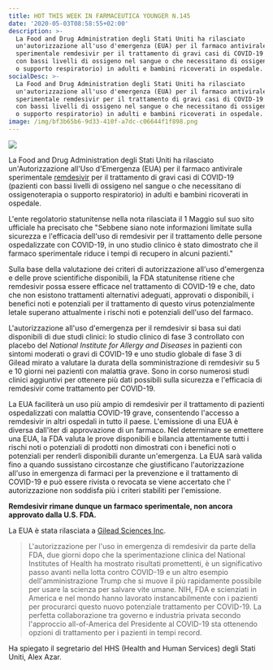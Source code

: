 ```yaml
---
title: HOT THIS WEEK IN FARMACEUTICA YOUNGER N.145
date: '2020-05-03T08:58:55+02:00'
description: >-
  La Food and Drug Administration degli Stati Uniti ha rilasciato
  un'autorizzazione all'uso d'emergenza (EUA) per il farmaco antivirale
  sperimentale remdesivir per il trattamento di gravi casi di COVID-19 (pazienti
  con bassi livelli di ossigeno nel sangue o che necessitano di ossigenoterapia
  o supporto respiratorio) in adulti e bambini ricoverati in ospedale. 
socialDesc: >-
  La Food and Drug Administration degli Stati Uniti ha rilasciato
  un'autorizzazione all'uso d'emergenza (EUA) per il farmaco antivirale
  sperimentale remdesivir per il trattamento di gravi casi di COVID-19 (pazienti
  con bassi livelli di ossigeno nel sangue o che necessitano di ossigenoterapia
  o supporto respiratorio) in adulti e bambini ricoverati in ospedale. 
image: /img/bf3b65b6-9d33-410f-a7dc-c06644f1f898.png
---
```

![](/img/bf3b65b6-9d33-410f-a7dc-c06644f1f898.png)

La Food and Drug Administration degli Stati Uniti ha rilasciato un'Autorizzazione all'Uso d'Emergenza (EUA) per il farmaco antivirale sperimentale [remdesivir](https://www.fda.gov/news-events/press-announcements/coronavirus-covid-19-update-fda-issues-emergency-use-authorization-potential-covid-19-treatment) per il trattamento di gravi casi di COVID-19 (pazienti con bassi livelli di ossigeno nel sangue o che necessitano di ossigenoterapia o supporto respiratorio) in adulti e bambini ricoverati in ospedale. 

L'ente regolatorio statunitense nella nota rilasciata il 1 Maggio sul suo sito ufficiale ha precisato che "Sebbene siano note informazioni limitate sulla sicurezza e l'efficacia dell'uso di remdesivir per il trattamento delle persone ospedalizzate con COVID-19, in uno studio clinico è stato dimostrato che il farmaco sperimentale riduce i tempi di recupero in alcuni pazienti."

Sulla base della valutazione dei criteri di autorizzazione all'uso d'emergenza e delle prove scientifiche disponibili, la FDA statunitense ritiene che remdesivir possa essere efficace nel trattamento di COVID-19 e che, dato che non esistono trattamenti alternativi adeguati, approvati o disponibili, i benefici noti e potenziali per il trattamento di questo virus potenzialmente letale superano attualmente i rischi noti e potenziali dell'uso del farmaco.

L'autorizzazione all'uso d'emergenza per il remdesivir si basa sui dati disponibili di due studi clinici: lo studio clinico di fase 3 controllato con placebo del _National Institute for Allergy and Diseases_ in pazienti con sintomi moderati o gravi di COVID-19 e uno studio globale di fase 3 di Gilead mirato a valutare la durata della somministrazione di remdesivir su 5 e 10 giorni nei pazienti con malattia grave. Sono in corso numerosi studi clinici aggiuntivi per ottenere più dati possibili sulla sicurezza e l'efficacia di remdesivir come trattamento per COVID-19.

La EUA faciliterà un uso più ampio di remdesivir per il trattamento di pazienti ospedalizzati con malattia COVID-19 grave, consentendo l'accesso a remdesivir in altri ospedali in tutto il paese. L'emissione di una EUA è diversa dall'iter di approvazione di un farmaco. Nel determinare se emettere una EUA, la FDA valuta le prove disponibili e bilancia attentamente tutti i rischi noti o potenziali di prodotti non dimostrati con i benefici noti o potenziali per renderli disponibili durante un'emergenza. La EUA sarà valida fino a quando sussistano circostanze che giustificano l'autorizzazione all'uso in emergenza di farmaci per la prevenzione e il trattamento di COVID-19 e può essere rivista o revocata se viene accertato che l' autorizzazione non soddisfa più i criteri stabiliti per l'emissione.

**Remdesivir rimane dunque un farmaco sperimentale, non ancora approvato dalla U.S. FDA.**

La EUA è stata rilasciata a [Gilead Sciences Inc](https://www.gilead.com/news-and-press/press-room/press-releases/2020/5/gileads-investigational-antiviral-remdesivir-receives-us-food-and-drug-administration-emergency-use-authorization-for-the-treatment-of-covid19). 

> L'autorizzazione per l'uso in emergenza di remdesivir da parte della FDA, due giorni dopo che la sperimentazione clinica del National Institutes of Health ha mostrato risultati promettenti, è un significativo passo avanti nella lotta contro COVID-19 e un altro esempio dell'amministrazione Trump che si muove il più rapidamente possibile per usare la scienza per salvare vite umane. NIH, FDA e scienziati in America e nel mondo hanno lavorato instancabilmente con i pazienti per procurarci questo nuovo potenziale trattamento per COVID-19. La perfetta collaborazione tra governo e industria privata secondo l'approccio all-of-America del Presidente al COVID-19 sta ottenendo opzioni di trattamento per i pazienti in tempi record.

 Ha spiegato il segretario del HHS (Health and Human Services) degli Stati Uniti, Alex Azar.
